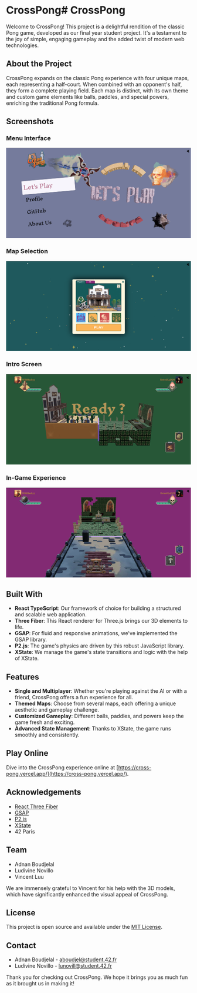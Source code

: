 # CrossPong# CrossPong

Welcome to CrossPong! This project is a delightful rendition of the classic Pong game, developed as our final year student project. It's a testament to the joy of simple, engaging gameplay and the added twist of modern web technologies.

## About the Project

CrossPong expands on the classic Pong experience with four unique maps, each representing a half-court. When combined with an opponent's half, they form a complete playing field. Each map is distinct, with its own theme and custom game elements like balls, paddles, and special powers, enriching the traditional Pong formula.

## Screenshots

### Menu Interface
![Menu Interface](public/screenshot/Screenshot_Menu.png)

### Map Selection
![Map Selection](public/screenshot/Screenshot_Select.png)

### Intro Screen
![Intro Screen](public/screenshot/Screenshot_Intro.png)

### In-Game Experience
![In-Game Experience](public/screenshot/Screenshot_Ingame.png)

## Built With

- **React TypeScript**: Our framework of choice for building a structured and scalable web application.
- **Three Fiber**: This React renderer for Three.js brings our 3D elements to life.
- **GSAP**: For fluid and responsive animations, we've implemented the GSAP library.
- **P2.js**: The game's physics are driven by this robust JavaScript library.
- **XState**: We manage the game's state transitions and logic with the help of XState.

## Features

- **Single and Multiplayer**: Whether you're playing against the AI or with a friend, CrossPong offers a fun experience for all.
- **Themed Maps**: Choose from several maps, each offering a unique aesthetic and gameplay challenge.
- **Customized Gameplay**: Different balls, paddles, and powers keep the game fresh and exciting.
- **Advanced State Management**: Thanks to XState, the game runs smoothly and consistently.

## Play Online

Dive into the CrossPong experience online at [https://cross-pong.vercel.app/](https://cross-pong.vercel.app/).

## Acknowledgements

- [React Three Fiber](https://github.com/pmndrs/react-three-fiber)
- [GSAP](https://greensock.com/gsap/)
- [P2.js](https://schteppe.github.io/p2.js/)
- [XState](https://xstate.js.org/)
- 42 Paris

## Team

- Adnan Boudjelal
- Ludivine Novillo
- Vincent Luu

We are immensely grateful to Vincent for his help with the 3D models, which have significantly enhanced the visual appeal of CrossPong.

## License

This project is open source and available under the [MIT License](LICENSE).

## Contact

- Adnan Boudjelal - aboudjel@student.42.fr
- Ludivine Novillo - lunovill@student.42.fr

Thank you for checking out CrossPong. We hope it brings you as much fun as it brought us in making it!
